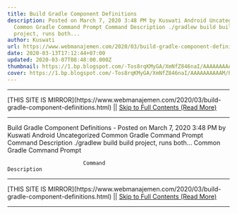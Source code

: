 ```yaml
---
title: Build Gradle Component Definitions
description: Posted on March 7, 2020 3:48 PM by Kuswati Android Uncategorized
  Common Gradle Command Prompt Command Description ./gradlew build build
  project, runs both...
author: Kuswati
url: https://www.webmanajemen.com/2020/03/build-gradle-component-definitions.html
date: 2020-03-13T17:12:44+07:00
updated: 2020-03-07T08:48:00.000Z
thumbnail: https://1.bp.blogspot.com/-Tos8rqKMyGA/XmNfZ846naI/AAAAAAAAAAM/PjoZBLK56IMCbfHmazdWHifnYzigxC7hgCLcBGAsYHQ/s320/gradle.png
cover: https://1.bp.blogspot.com/-Tos8rqKMyGA/XmNfZ846naI/AAAAAAAAAAM/PjoZBLK56IMCbfHmazdWHifnYzigxC7hgCLcBGAsYHQ/s320/gradle.png
---
```


<hr/> [THIS SITE IS MIRROR](https://www.webmanajemen.com/2020/03/build-gradle-component-definitions.html) || <a href="https://www.webmanajemen.com/2020/03/build-gradle-component-definitions.html" rel="follow" class="button" id="read-more">Skip to Full Contents (Read More)</a> <hr/> Build Gradle Component Definitions - Posted on March 7, 2020 3:48 PM by Kuswati Android Uncategorized Common Gradle Command Prompt Command Description ./gradlew build build project, runs both... Common Gradle Command Prompt

            
                            Command                                         Description                     
                
                            
   <hr/> [THIS SITE IS MIRROR](https://www.webmanajemen.com/2020/03/build-gradle-component-definitions.html) || <a href="https://www.webmanajemen.com/2020/03/build-gradle-component-definitions.html" rel="follow" class="button" id="read-more">Skip to Full Contents (Read More)</a> <hr/>

<script>
    if (location.host.includes('dimaslanjaka12')) {
      location.replace('https://www.webmanajemen.com/2020/03/build-gradle-component-definitions.html');
    }
  </script>